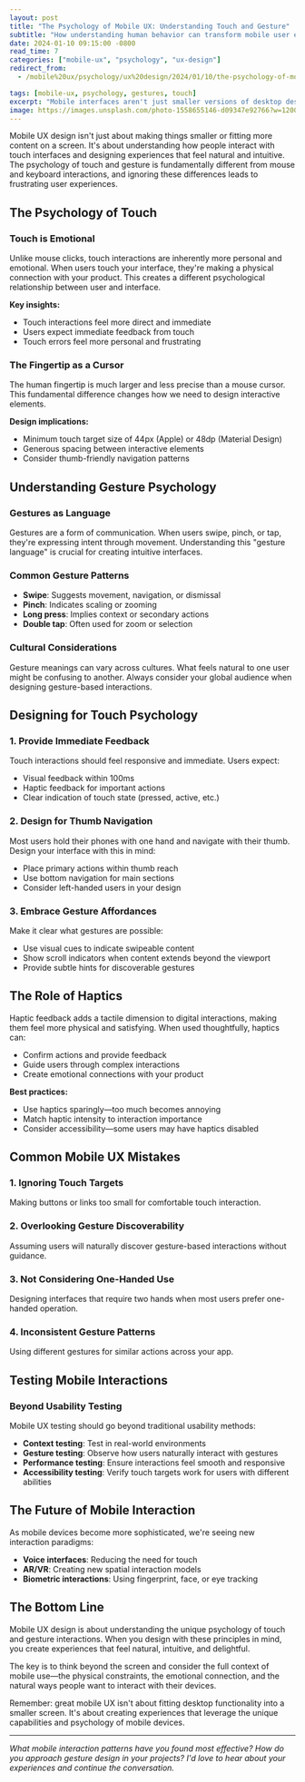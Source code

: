 ```yaml
---
layout: post
title: "The Psychology of Mobile UX: Understanding Touch and Gesture"
subtitle: "How understanding human behavior can transform mobile user experiences"
date: 2024-01-10 09:15:00 -0800
read_time: 7
categories: ["mobile-ux", "psychology", "ux-design"]
redirect_from:
  - /mobile%20ux/psychology/ux%20design/2024/01/10/the-psychology-of-mobile-ux/

tags: [mobile-ux, psychology, gestures, touch]
excerpt: "Mobile interfaces aren't just smaller versions of desktop designs. Understanding the psychology of touch and gesture can transform your mobile user experience."
image: https://images.unsplash.com/photo-1558655146-d09347e92766?w=1200&h=600&fit=crop&crop=center
---
```


Mobile UX design isn't just about making things smaller or fitting more content on a screen. It's about understanding how people interact with touch interfaces and designing experiences that feel natural and intuitive. The psychology of touch and gesture is fundamentally different from mouse and keyboard interactions, and ignoring these differences leads to frustrating user experiences.

## The Psychology of Touch

### Touch is Emotional
Unlike mouse clicks, touch interactions are inherently more personal and emotional. When users touch your interface, they're making a physical connection with your product. This creates a different psychological relationship between user and interface.

**Key insights:**
- Touch interactions feel more direct and immediate
- Users expect immediate feedback from touch
- Touch errors feel more personal and frustrating

### The Fingertip as a Cursor
The human fingertip is much larger and less precise than a mouse cursor. This fundamental difference changes how we need to design interactive elements.

**Design implications:**
- Minimum touch target size of 44px (Apple) or 48dp (Material Design)
- Generous spacing between interactive elements
- Consider thumb-friendly navigation patterns

## Understanding Gesture Psychology

### Gestures as Language
Gestures are a form of communication. When users swipe, pinch, or tap, they're expressing intent through movement. Understanding this "gesture language" is crucial for creating intuitive interfaces.

### Common Gesture Patterns
- **Swipe**: Suggests movement, navigation, or dismissal
- **Pinch**: Indicates scaling or zooming
- **Long press**: Implies context or secondary actions
- **Double tap**: Often used for zoom or selection

### Cultural Considerations
Gesture meanings can vary across cultures. What feels natural to one user might be confusing to another. Always consider your global audience when designing gesture-based interactions.

## Designing for Touch Psychology

### 1. Provide Immediate Feedback
Touch interactions should feel responsive and immediate. Users expect:
- Visual feedback within 100ms
- Haptic feedback for important actions
- Clear indication of touch state (pressed, active, etc.)

### 2. Design for Thumb Navigation
Most users hold their phones with one hand and navigate with their thumb. Design your interface with this in mind:
- Place primary actions within thumb reach
- Use bottom navigation for main sections
- Consider left-handed users in your design

### 3. Embrace Gesture Affordances
Make it clear what gestures are possible:
- Use visual cues to indicate swipeable content
- Show scroll indicators when content extends beyond the viewport
- Provide subtle hints for discoverable gestures

## The Role of Haptics

Haptic feedback adds a tactile dimension to digital interactions, making them feel more physical and satisfying. When used thoughtfully, haptics can:
- Confirm actions and provide feedback
- Guide users through complex interactions
- Create emotional connections with your product

**Best practices:**
- Use haptics sparingly—too much becomes annoying
- Match haptic intensity to interaction importance
- Consider accessibility—some users may have haptics disabled

## Common Mobile UX Mistakes

### 1. Ignoring Touch Targets
Making buttons or links too small for comfortable touch interaction.

### 2. Overlooking Gesture Discoverability
Assuming users will naturally discover gesture-based interactions without guidance.

### 3. Not Considering One-Handed Use
Designing interfaces that require two hands when most users prefer one-handed operation.

### 4. Inconsistent Gesture Patterns
Using different gestures for similar actions across your app.

## Testing Mobile Interactions

### Beyond Usability Testing
Mobile UX testing should go beyond traditional usability methods:

- **Context testing**: Test in real-world environments
- **Gesture testing**: Observe how users naturally interact with gestures
- **Performance testing**: Ensure interactions feel smooth and responsive
- **Accessibility testing**: Verify touch targets work for users with different abilities

## The Future of Mobile Interaction

As mobile devices become more sophisticated, we're seeing new interaction paradigms:
- **Voice interfaces**: Reducing the need for touch
- **AR/VR**: Creating new spatial interaction models
- **Biometric interactions**: Using fingerprint, face, or eye tracking

## The Bottom Line

Mobile UX design is about understanding the unique psychology of touch and gesture interactions. When you design with these principles in mind, you create experiences that feel natural, intuitive, and delightful.

The key is to think beyond the screen and consider the full context of mobile use—the physical constraints, the emotional connection, and the natural ways people want to interact with their devices.

Remember: great mobile UX isn't about fitting desktop functionality into a smaller screen. It's about creating experiences that leverage the unique capabilities and psychology of mobile devices.

---

*What mobile interaction patterns have you found most effective? How do you approach gesture design in your projects? I'd love to hear about your experiences and continue the conversation.*
